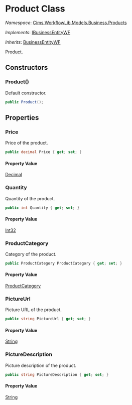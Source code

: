 # Product Class 

*Namespace*: [Cims.WorkflowLib.Models.Business.Products](Cims.WorkflowLib.Models.Business.Products.md)

*Implements*: [IBusinessEntityWF](../IBusinessEntityWF.md)

*Inherits*: [BusinessEntityWF](../BusinessEntityWF.md)

Product.

## Constructors 

### Product()

Default constructor.

```C#
public Product();
```

## Properties

### Price

Price of the product.

```C#
public decimal Price { get; set; }
```

#### Property Value

[Decimal](https://learn.microsoft.com/en-us/dotnet/api/system.decimal)

### Quantity

Quantity of the product.

```C#
public int Quantity { get; set; }
```

#### Property Value

[Int32](https://learn.microsoft.com/en-us/dotnet/api/system.int32)

### ProductCategory

Category of the product.

```C#
public ProductCategory ProductCategory { get; set; }
```

#### Property Value

[ProductCategory](ProductCategory.md)

### PictureUrl

Picture URL of the product.

```C#
public string PictureUrl { get; set; }
```

#### Property Value

[String](https://learn.microsoft.com/en-us/dotnet/api/system.string)

### PictureDescription

Picture description of the product.

```C#
public string PictureDescription { get; set; }
```

#### Property Value

[String](https://learn.microsoft.com/en-us/dotnet/api/system.string)
